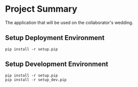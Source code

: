 # Project Summary #
The application that will be used on the collaborator's wedding.

## Setup Deployment Environment #
	pip install -r setup.pip

## Setup Development Environment #
	pip install -r setup.pip
	pip install -r setup_dev.pip

